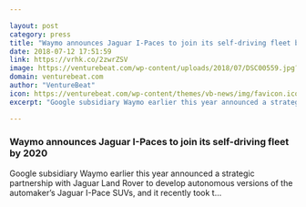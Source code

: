 ```yaml
---

layout: post
category: press
title: "Waymo announces Jaguar I-Paces to join its self-driving fleet by 2020"
date: 2018-07-12 17:51:59
link: https://vrhk.co/2zwrZSV
image: https://venturebeat.com/wp-content/uploads/2018/07/DSC00559.jpg?fit=4240%2C2384&strip=all
domain: venturebeat.com
author: "VentureBeat"
icon: https://venturebeat.com/wp-content/themes/vb-news/img/favicon.ico
excerpt: "Google subsidiary Waymo earlier this year announced a strategic partnership with Jaguar Land Rover to develop autonomous versions of the automaker’s Jaguar I-Pace SUVs, and it recently took t…"

---
```


### Waymo announces Jaguar I-Paces to join its self-driving fleet by 2020

Google subsidiary Waymo earlier this year announced a strategic partnership with Jaguar Land Rover to develop autonomous versions of the automaker’s Jaguar I-Pace SUVs, and it recently took t…